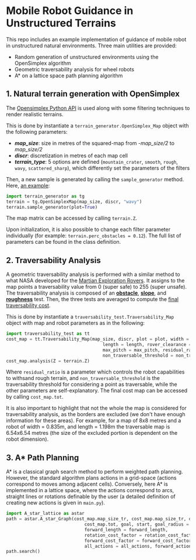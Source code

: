 # Mobile Robot Guidance in Unstructured Terrains 
This repo includes an example implementation of guidance of mobile robot in unstructured natural environments.
Three main utilities are provided:
- Random generation of unstructured environments using the OpenSimplex algorithm
- Geometric traversability analysis for wheel robots
- A* on a lattice space path planning algorithm

## 1. Natural terrain generation with OpenSimplex
The [Opensimplex Python API](https://github:com/lmas/opensimplex) is used along with some filtering techniques to render realistic terrains.

This is done by instantiate a `terrain_generator.OpenSimplex_Map` object with the following parameters:
- __*map_size*__: size in metres of the squared-map from *-map_size/2* to *map_size/2*
- __*discr*__: discretization in metres of each map cell
- __*terrain_type*__: 5 options are defined (`mountain_crater`, `smooth`, `rough`, `wavy`, `scattered_sharp`), which differently set the parameters of the filters

Then, a new sample is generated by calling the `sample_generator` method. Here, [an example](Images_example/Figure_2.png):

```python
import terrain_generator as tg
terrain = tg.OpenSimplexMap(map_size, discr, "wavy")
terrain.sample_generator(plot=True)
```

The map matrix can be accessed by calling  `terrain.Z`.

Upon initialization, it is also possible to change each filter parameter individually (for example: `terrain.perc_obstacles = 0.12`). The full list of parameters can be found in the class definition.

## 2. Traversability Analysis
A geometric traversability analysis is performed with a similar method to what NASA developed for the [Martian Exploration Rovers](https://ieeexplore.ieee.org/document/1035370). It assigns to the map points a traversability value from 0 (super safe) to 255 (super unsafe). The traversability analysis is composed of an [**obstacle**](Images_example/Figure_3.png), [**slope**](Images_example/Figure_4.png), and [**roughness**](Images_example/Figure_5.png) test. Then, the three tests are averaged to compute the [final traversability cost](Images_example/Figure_6.png).

This is done by instantiate a `traversability_test.Traversability_Map` object with map and robot parameters as in the following:
```python
import traversability_test as tt
cost_map = tt.Traversability_Map(map_size, discr, plot = plot, width = width, 
                                     length = length, rover_clearance = rover_clearance,
                                     max_pitch = max_pitch, residual_ratio = residual_ratio,
                                     non_traversable_threshold = non_traversable_threshold)
cost_map.analysis(Z = terrain.Z)
```
Where `residual_ratio` is a parameter which controls the robot capabilities to withsand rough terrain, and `non_traversable_threshold` is the traversability threshold for considering a point as traversable, while the other parameters are self-explanatory. The final cost map can be accessed by calling `cost_map.tot`.

It is also important to highlight that not the whole the map is considered for traversability analysis, as the borders are excluded (we don't have enough information for these areas). For example, for a map of 8x8 metres and a robot of width = 0.835m, and length = 1.198m the traversable map is 6.54x6.54 metres (the size of the excluded portion is dependent on the robot dimension).


## 3. A* Path Planning
A* is a classical graph search method to perform weighted path planning. However, the standard algorithm plans actions in a grid-space (actions correspond to moves among adjacent cells). Conversely, here A* is implemented in a lattice space, where the actions correspond to arcs, straight lines or rotations definable by the user (a detailed definition of creating new actions is given in `main.py`).

```python
import A_star_lattice as astar
path = astar.A_star_Graph(cost_map.map_size_tr, cost_map.map_size_tr, discr, 
                              cost_map.tot, goal, start, goal_radius = goal_radius, 
                              forward_length = forward_length,
                              rotation_cost_factor = rotation_cost_factor, 
                              forward_cost_factor = forward_cost_factor, plot = plot,
                              all_actions = all_actions, forward_actions = forward_actions)
path.search()
```
 
